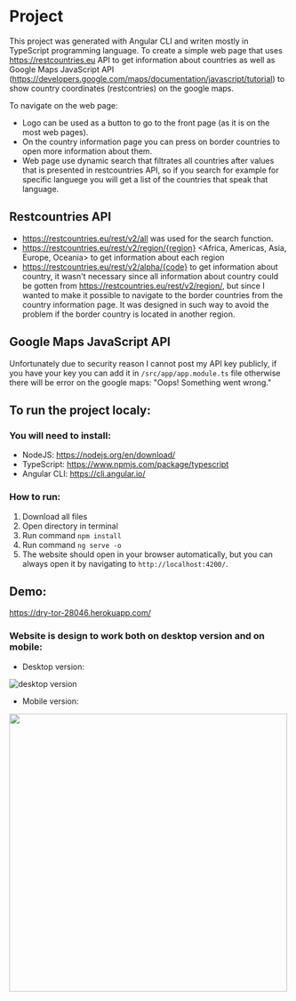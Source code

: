 # Project
This project was generated with Angular CLI and writen mostly in TypeScript programming language.
To create a simple web page that uses https://restcountries.eu API to get information about countries as well as Google Maps JavaScript API (https://developers.google.com/maps/documentation/javascript/tutorial) to show country coordinates (restcontries) on the google maps.

To navigate on the web page:
* Logo can be used as a button to go to the front page (as it is on the most web pages).
* On the country information page you can press on border countries to open more information about them.
* Web page use dynamic search that filtrates all countries after values that is presented in restcountries API, so if you search for example for specific languege you will get a list of the countries that speak that language.

## Restcountries API
* https://restcountries.eu/rest/v2/all was used for the search function.
* https://restcountries.eu/rest/v2/region/{region} <Africa, Americas, Asia, Europe, Oceania> to get information about each region 
* https://restcountries.eu/rest/v2/alpha/{code} to get information about country, it wasn't necessary since all information about country could be gotten from https://restcountries.eu/rest/v2/region/, but since I wanted to make it possible to navigate to the border countries from the country information page. It was designed in such way to avoid the problem if the border country is located in another region.

## Google Maps JavaScript API
Unfortunately due to security reason I cannot post my API key publicly, if you have your key you can add it in `/src/app/app.module.ts` file
otherwise there will be error on the google maps: "Oops! Something went wrong."

## To run the project localy:
### You will need to install:
* NodeJS: https://nodejs.org/en/download/
* TypeScript: https://www.npmjs.com/package/typescript
* Angular CLI: https://cli.angular.io/

### How to run:
1. 	Download all files
2. 	Open directory in terminal
3. 	Run command `npm install`
4. 	Run command `ng serve -o`
5. 	The website should open in your browser automatically, but you can always open it by navigating to `http://localhost:4200/`. 


## Demo:
https://dry-tor-28046.herokuapp.com/

### Website is design to work both on desktop version and on mobile:
* Desktop version:

![desktop version](http://artiom.no/images/oslomet/screenshot/desktop.gif)
* Mobile version:

<img src="http://artiom.no/images/oslomet/screenshot/mobile.gif" height="500">
